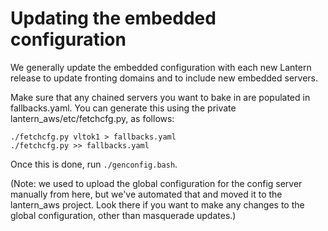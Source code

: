# Updating the embedded configuration

We generally update the embedded configuration with each new Lantern release to update fronting domains and to include new embedded servers.

Make sure that any chained servers you want to bake in are populated in fallbacks.yaml.  You can generate this using the private lantern_aws/etc/fetchcfg.py, as follows: 
```
./fetchcfg.py vltok1 > fallbacks.yaml
./fetchcfg.py >> fallbacks.yaml
```

Once this is done, run ```./genconfig.bash```.

(Note: we used to upload the global configuration for the config server manually from here, but we've automated that and moved it to the lantern_aws project.  Look there if you want to make any changes to the global configuration, other than masquerade updates.)
